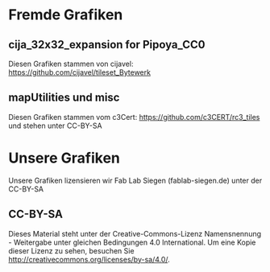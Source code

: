 
# Fremde Grafiken 

## cija_32x32_expansion for Pipoya_CC0
Diesen Grafiken stammen von cijavel: https://github.com/cijavel/tileset_Bytewerk


## mapUtilities und misc
Diesen Grafiken stammen vom c3Cert: https://github.com/c3CERT/rc3_tiles und stehen unter CC-BY-SA


# Unsere Grafiken
Unsere Grafiken lizensieren wir Fab Lab Siegen (fablab-siegen.de) unter der CC-BY-SA

## CC-BY-SA
Dieses Material steht unter der Creative-Commons-Lizenz Namensnennung - Weitergabe unter gleichen Bedingungen 4.0 International. Um eine Kopie dieser Lizenz zu sehen, besuchen Sie http://creativecommons.org/licenses/by-sa/4.0/.

